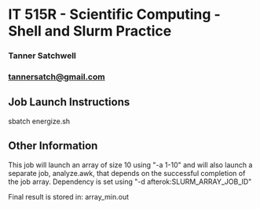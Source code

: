 # IT 515R - Scientific Computing - Shell and Slurm Practice
### Tanner Satchwell
### tannersatch@gmail.com

## Job Launch Instructions

sbatch energize.sh

## Other Information

This job will launch an array of size 10 using "-a 1-10" and will also launch a separate job, analyze.awk, that depends on the successful completion of the job array. Dependency is set using "-d afterok:SLURM_ARRAY_JOB_ID"

Final result is stored in: array_min.out

